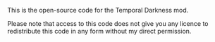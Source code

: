 This is the open-source code for the Temporal Darkness mod.

Please note that access to this code does not give you any licence to redistribute this code in any form without my direct permission.
